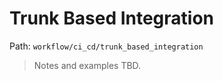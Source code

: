 # Trunk Based Integration

Path: `workflow/ci_cd/trunk_based_integration`

> Notes and examples TBD.

